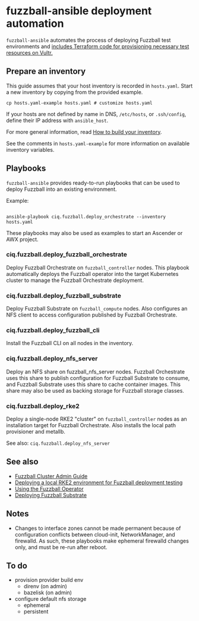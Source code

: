 # fuzzball-ansible deployment automation

`fuzzball-ansible` automates the process of deploying Fuzzball test
environments and [includes Terraform code for provisioning necessary
test resources on Vultr.][vultr]

[vultr]: vultr/README.md


## Prepare an inventory

This guide assumes that your host inventory is recorded in
`hosts.yaml`. Start a new inventory by copying from the provided
example.

    cp hosts.yaml-example hosts.yaml # customize hosts.yaml
    
If your hosts are not defined by name in DNS, `/etc/hosts`, or
`.ssh/config`, define their IP address with `ansible_host`.

For more general information, read [How to build your
inventory][ansible_inventory].

[ansible_inventory]: https://docs.ansible.com/ansible/latest/inventory_guide/intro_inventory.html

See the comments in `hosts.yaml-example` for more information on
available inventory variables.

## Playbooks

`fuzzball-ansible` provides ready-to-run playbooks that can be used to deploy Fuzzball into an existing environment.

Example:

```shell

ansible-playbook ciq.fuzzball.deploy_orchestrate --inventory hosts.yaml
```

These playbooks may also be used as examples to start an Ascender or AWX project.

### ciq.fuzzball.deploy_fuzzball_orchestrate

Deploy Fuzzball Orchestrate on `fuzzball_controller` nodes.
This playbook automatically deploys the Fuzzball operator into the target Kubernetes cluster to manage the Fuzzball Orchestrate deployment.

### ciq.fuzzball.deploy_fuzzball_substrate

Deploy Fuzzball Substrate on `fuzzball_compute` nodes.
Also configures an NFS client to access configuration published by Fuzzball Orchestrate.

### ciq.fuzzball.deploy_fuzzball_cli

Install the Fuzzball CLI on all nodes in the inventory.

### ciq.fuzzball.deploy_nfs_server

Deploy an NFS share on fuzzball_nfs_server nodes.
Fuzzball Orchestrate uses this share to publish configuration for Fuzzball Substrate to consume,
and Fuzzball Substrate uses this share to cache container images.
This share may also be used as backing storage for Fuzzball storage classes.

### ciq.fuzzball.deploy_rke2

Deploy a single-node RKE2 "cluster" on `fuzzball_controller` nodes as an installation target for Fuzzball Orchestrate.
Also installs the local path provisioner and metallb.

See also: `ciq.fuzzball.deploy_nfs_server`

## See also

- [Fuzzball Cluster Admin Guide][cluster-admin-guide]
- [Deploying a local RKE2 environment for Fuzzball deployment testing][deploy-rke2]
- [Using the Fuzzball Operator][using-fuzzball-operator]
- [Deploying Fuzzball Substrate][deploy-fuzzball-substrate]

[cluster-admin-guide]: https://beta.fuzzball.io/docs/cluster-admin-guide/
[deploy-rke2]: https://ciqinc.atlassian.net/wiki/spaces/ENG/pages/684720192/Deploying+a+local+RKE2+environment+for+Fuzzball+deployment+testing
[using-fuzzball-operator]: https://ciqinc.atlassian.net/wiki/spaces/ENG/pages/786235424/Using+the+Fuzzball+Operator
[deploy-fuzzball-substrate]: https://ciqinc.atlassian.net/wiki/spaces/ENG/pages/803733505/Deploying+Fuzzball+Substrate

## Notes

- Changes to interface zones cannot be made permanent because of
  configuration conflicts between cloud-init, NetworkManager, and
  firewalld. As such, these playbooks make ephemeral firewalld changes
  only, and must be re-run after reboot.

## To do

- provision provider build env
  - direnv (on admin)
  - bazelisk (on admin)
- configure default nfs storage
  - ephemeral
  - persistent
